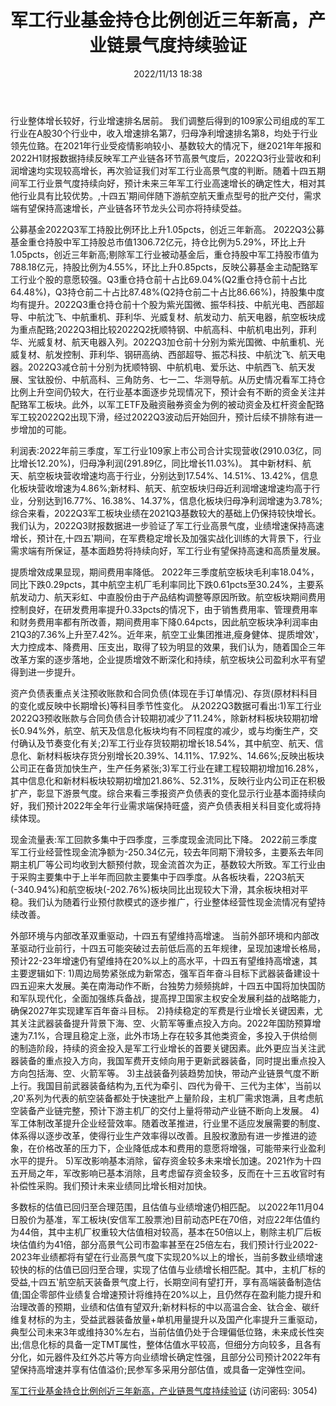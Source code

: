 ﻿---
title: 军工行业基金持仓比例创近三年新高，产业链景气度持续验证
date: 2022/11/13 18:38
tags:
- 国防军工
updated: 
---

行业整体增长较好，行业增速排名居前。
我们调整后得到的109家公司组成的军工行业在A股30个行业中，收入增速排名第7，归母净利增速排名第8，均处于行业领先位臵。在2021年行业受疫情影响较小、基数较大的情况下，继2021年年报和2022H1财报数据持续反映军工产业链各环节高景气度后，2022Q3行业营收和利润增速均实现较高增长，再次验证我们对军工行业高景气度的判断。随着十四五期间军工行业景气度持续向好，预计未来三年军工行业高速增长的确定性大，相对其他行业具有比较优势。‚十四五‛期间伴随下游航空航天重点型号的批产交付，需求端有望保持高速增长，产业链各环节龙头公司亦将持续受益。

公募基金2022Q3军工持股比例环比上升1.05pcts，创近三年新高。
2022Q3公募基金重仓持股中军工持股总市值1306.72亿元，持仓比例为5.29%，环比上升1.05pcts，创近三年新高;剔除军工行业被动基金后，重仓持股中军工持股市值为788.18亿元，持股比例为4.55%，环比上升0.85pcts，反映公募基金主动配臵军工行业个股的意愿较强。Q3重仓持仓前十占比69.04%(Q2重仓持仓前十占比64.48%)，Q3持仓前二十占比87.48%(Q2持仓前二十占比86.66%)，持股集中度均有提升。2022Q3重仓持仓前十个股为紫光国微、振华科技、中航光电、西部超导、中航沈飞、中航重机、菲利华、光威复材、航发动力、航天电器，航空板块成为重点配臵;2022Q3相比较2022Q2抚顺特钢、中航高科、中航机电出列，菲利华、光威复材、航天电器入列。2022Q3加仓前十分别为紫光国微、中航重机、光威复材、航发控制、菲利华、钢研高纳、西部超导、振芯科技、中航沈飞、航天电器。2022Q3减仓前十分别为抚顺特钢、中航机电、爱乐达、中航西飞、航天发展、宝钛股份、中航高科、三角防务、七一二、华测导航。从历史情况看军工持仓比例上升空间仍较大，在行业基本面逐步兑现情况下，预计会有不断的资金关注并配臵军工板块。此外，以军工ETF及融资融券资金为例的被动资金及杠杆资金配臵军工较2022Q2出现下滑，经过2022Q3波动后开始回升，预计后续不排除有进一步增加的可能。

利润表:2022年前三季度，军工行业109家上市公司合计实现营收(2910.03亿，同比增长12.20%)，归母净利润(291.89亿，同比增长11.03%)。
其中新材料、航天、航空板块营收增速均高于行业，分别达到17.54%、14.51%、13.42%，信息化板块营收增速为4.86%;新材料、航天、航空板块归母近利润增速增速均高于行业，分别达到16.77%、16.38%、14.37%，信息化板块归母净利润增速为3.78%;综合来看，2022Q3军工板块业绩在2021Q3基数较大的基础上仍保持较快增长。我们认为，2022Q3财报数据进一步验证了军工行业高景气度，业绩增速保持高速增长，预计在‚十四五‛期间，在军费稳定增长及加强实战化训练的大背景下，行业需求端有所保证，基本面趋势将持续向好，军工行业有望保持高速和高质量发展。
<!--more-->
提质增效成果显现，期间费用率降低。
2022年三季度航空板块毛利率18.04%，同比下跌0.29pcts，其中航空主机厂毛利率同比下跌0.61pcts至30.24%，主要系航发动力、航天彩虹、中直股份由于产品结构调整等原因所致。航空板块期间费用控制良好，在研发费用率提升0.33pcts的情况下，由于销售费用率、管理费用率和财务费用率都有所改善，期间费用率下降0.64pcts，因此航空板块净利润率由21Q3的7.36%上升至7.42%。近年来，航空工业集团推进‚瘦身健体、提质增效‛，大力控成本、降费用、压支出，取得了较为明显的效果，我们认为，随着国企三年改革方案的逐步落地，企业提质增效不断深化和持续，航空板块公司盈利水平有望得到进一步提升。


资产负债表重点关注预收账款和合同负债(体现在手订单情况)、存货(原材料科目的变化或反映中长期增长)等科目季节性变化。
从2022Q3数据可看出:1)军工行业2022Q3预收账款与合同负债合计较期初减少了11.24%，除新材料板块较期初增长0.94%外，航空、航天及信息化板块均有不同程度的减少，或与均衡生产，交付确认及节奏变化有关;2)军工行业存货较期初增长18.54%，其中航空、航天、信息化、新材料板块存货分别增长20.39%、14.11%、17.92%、14.66%;反映出板块公司正在备货加快生产，生产任务紧张;3)军工行业在建工程较期初增加16.28%，其中信息化和新材料板块较期初增加21.86%、52.31%，反映行业内公司正在积极扩产，彰显下游景气度。综合来看三季报资产负债表的变化显示行业基本面持续向好，我们预计2022年全年行业需求端保持旺盛，资产负债表相关科目变化或将持续体现。

现金流量表:军工回款多集中于四季度，三季度现金流同比下降。
2022前三季度军工行业经营性现金流净额为-250.34亿元，较去年同期下滑较多，主要系去年同期主机厂等公司均收到大额预付款，现金流首次为正，基数较大所致。军工行业由于采购主要集中于上半年而回款主要集中于四季度。从各板块看，22Q3航天(-340.94%)和航空板块(-202.76%)板块同比出现较大下滑，其余板块相对平稳。我们认为随着行业预付款模式的逐步推广，行业整体经营性现金流情况有望持续改善。

外部环境与内部改革双重驱动，十四五有望维持高增速。
当前外部环境和内部改革驱动行业前行，十四五可能突破过去前低后高的五年规律，呈现加速增长格局，预计22-23年增速仍有望维持在20%以上的高水平，十四五有望维持高增速，其主要逻辑如下:
1)周边局势紧张成为新常态，强军百年奋斗目标下武器装备建设十四五迎来大发展。美在南海动作不断，台独势力频频挑衅，十四五中国将加快国防和军队现代化，全面加强练兵备战，提高捍卫国家主权安全发展利益的战略能力，确保2027年实现建军百年奋斗目标。
2)持续稳定的军费是行业增长关键因素，尤其关注武器装备提升背景下海、空、火箭军等重点投入方向。2022年国防预算增速为7.1%，合理且稳定上涨，此外市场上存在较多其他类资金，多投入于供给侧的制造阶段，持续的资金投入是军工行业增长的首要关键因素。此外更应当关注武器装备的重点投入方向，我国军费开支倾向用于更新武器装备，同时提出重点投入方向包括海、空、火箭军等。
3)主战装备列装趋势加快，带动产业链景气度不断上行。我国目前武器装备结构为‚五代为牵引、四代为骨干、三代为主体‛，当前以‚20‛系列为代表的航空装备都处于快速批产上量阶段，主机厂需求饱满，且考虑航空装备产业链完整，预计下游主机厂的交付上量将带动产业链不断向上发展。
4)军工体制改革提升企业经营效率。随着改革推进，行业里不适应发展需要的制度、体系得以逐步改革，使得行业生产效率得以改善。且股权激励有进一步推进的迹象，在价格改革的压力下，企业降低成本和费用的意愿将增强，可能带来行业盈利水平的提升。
5)军改影响基本消除，留存资金较多未来增长加速。2021作为十四五开局之年，军改影响已基本消除，且考虑留存资金较多，反而在十三五收官时有补偿性采购。我们预计未来业绩同比增长相对加快。

多数标的估值已回归至合理范围，且估值与业绩增速仍相匹配。
以2022年11月04日股价为基准，军工板块(安信军工股票池)目前动态PE在70倍，对应22年估值约为44倍，其中主机厂权重较大估值相对较高，基本在50倍以上，剔除主机厂后板块估值约为41倍，部分高景气公司市盈率甚至在25倍左右，我们预计行业2022-2023年业绩都将有望在行业高景气度下实现20%以上的增长，当前多数业绩增速较快的标的估值已回归至合理，实现了估值与业绩增长相匹配。其中，主机厂标的受益‚十四五‛航空航天装备景气度上行，长期空间有望打开，享有高端装备制造估值;国企零部件业绩复合增速预计将维持在20%以上，且仍然存在盈利能力提升和治理改善的预期，业绩和估值有望双升;新材料标的中以高温合金、钛合金、碳纤维复材标的为主，受益武器装备放量+单机用量提升以及国产化率提升三重驱动，典型公司未来3年或维持30%左右，当前估值仍处于合理偏低位臵，未来成长性突出;信息化标的具备一定TMT属性，整体估值水平较高，但细分方向较多，且各有分化，如元器件及红外芯片等方向业绩增长确定性强，且部分公司预计2022年有望保持高增速并享有估值溢价;民参军多采用分部估值，或具备一定弹性空间。


[军工行业基金持仓比例创近三年新高，产业链景气度持续验证](https://url12.ctfile.com/f/3948612-723194962-b574d4?p=3054)
(访问密码: 3054)
